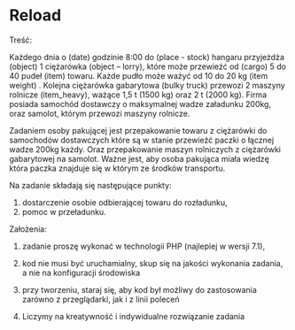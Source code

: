 # Reload

Treść:

Każdego dnia o (date) godzinie 8:00 do (place - stock) hangaru przyjeżdża (object) 1 ciężarówka (object – lorry), które może przewieźć od (cargo) 5 do 40 pudeł (item) towaru. Każde pudło może ważyć od 10 do 20 kg (item weight) . Kolejna ciężarówka gabarytowa (bulky truck) przewozi 2 maszyny rolnicze (item_heavy), ważące 1,5 t (1500 kg) oraz 2  t (2000 kg).
Firma posiada samochód dostawczy o maksymalnej wadze załadunku 200kg, oraz samolot, którym przewozi maszyny rolnicze.

Zadaniem osoby pakującej jest przepakowanie towaru z ciężarówki do samochodów dostawczych które są w stanie przewieźć paczki o łącznej wadze 200kg każdy. Oraz przepakowanie maszyn rolniczych z ciężarówki gabarytowej na samolot. Ważne jest, aby osoba pakująca miała wiedzę która paczka znajduje się w którym ze środków transportu. 

Na zadanie składają się następujące punkty:
1. dostarczenie osobie odbierającej towaru do rozładunku,
2. pomoc w przeładunku.

Założenia:
1. zadanie proszę wykonać w technologii PHP (najlepiej w wersji 7.1),
2. kod nie musi być uruchamialny, skup się na jakości wykonania zadania, a nie na konfiguracji środowiska

3. przy tworzeniu, staraj się, aby kod był możliwy do zastosowania zarówno z przeglądarki, jak i z linii poleceń

4. Liczymy na kreatywność i indywidualne rozwiązanie zadania


